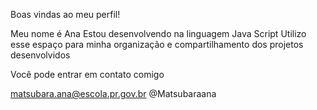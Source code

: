 Boas vindas ao meu perfil!

Meu nome é Ana
Estou desenvolvendo na linguagem Java Script
Utilizo esse espaço para minha organização e compartilhamento dos projetos desenvolvidos

Você pode entrar em contato comigo

matsubara.ana@escola.pr.gov.br
@Matsubaraana

